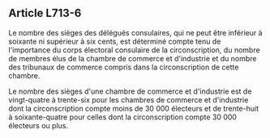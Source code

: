 Article L713-6
----
Le nombre des sièges des délégués consulaires, qui ne peut être inférieur à
soixante ni supérieur à six cents, est déterminé compte tenu de l'importance du
corps électoral consulaire de la circonscription, du nombre de membres élus de
la chambre de commerce et d'industrie et du nombre des tribunaux de commerce
compris dans la circonscription de cette chambre.

Le nombre des sièges d'une chambre de commerce et d'industrie est de
vingt-quatre à trente-six pour les chambres de commerce et d'industrie dont la
circonscription compte moins de 30 000 électeurs et de trente-huit à
soixante-quatre pour celles dont la circonscription compte 30 000 électeurs ou
plus.
